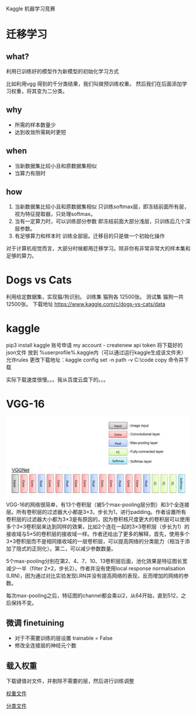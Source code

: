 Kaggle 机器学习竞赛



# 迁移学习
## what?
利用已训练好的模型作为新模型的初始化学习方式

比如利用vgg 得到的千分类结果，我们叫做预训练权重。
然后我们在后面添加学习权重，将其变为二分类。

## why
- 所需的样本数量少
- 达到收敛所需耗时更短


## when
- 当新数据集比较小且和原数据集相似
- 当算力有限时


## how
1. 当新数据集比较小且和原数据集相似 
只训练softmax层，即冻结前面所有层，视为特征提取器，只处理softmax。
2. 当有一定算力时，可以训练部分参数
即冻结前面大部分浅层，只训练后几个深层参数。
3. 有足够算力和样本时
训练全部层。迁移目的只是做一个初始化操作


对于计算机视觉而言，大部分时候都用迁移学习。除非你有非常非常大的样本集和足够的算力。

# Dogs vs Cats
利用给定数据集，实现猫/狗识别。
训练集 猫狗各 12500张。
测试集 猫狗一共12500张。
下载地址  https://www.kaggle.com/c/dogs-vs-cats/data


# kaggle
pip3 install kaggle
账号申请 
my account - createnew api token
将下载好的json文件 放到 %userprofile%.kaggle内（可以通过运行kaggle生成该文件夹）
允许rules
更改下载地址：kaggle config set -n path -v C:\code
copy 命令并下载


实际下载速度很慢。。。我从百度云盘下的。。。

# VGG-16
![VGG-16](VGG-16.png)
VGG-16的网络很简单，有13个卷积层（被5个max-pooling层分割）和3个全连接层。所有卷积层的过滤器大小都是3×3，步长为1，进行padding。作者设置所有卷积层的过滤器大小都为3×3是有原因的，因为卷积核尺度更大的卷积层可以使用多个3×3卷积层来达到同样的效果，比如2个连在一起的3×3卷积层（步长为1）的接收域与5×5的卷积层的接收域一样。作者还给出了更多的解释，首先，使用多个3×3卷积层而不是相同接收域的一层卷积层，可以提高网络的分类能力（相当于添加了隐式的正则化）。第二，可以减少参数数量。

5个max-pooling分别在第2、4、7、10、13卷积层后面，池化效果是特征图长宽减少一半（filter 2×2，步长2）。作者并没有使用local response normalisation (LRN)，因为通过对比实验发现LRN并没有提高网络的表现，反而增加的网络的参数。

每次max-pooling之后，特征图的channel都会乘以2，从64开始，直到512，之后保持不变。

## 微调 finetuining
- 对于不需要训练的层设置 trainable = False
- 修改全连接层的神经元个数

## 载入权重
下载键值对文件，并剔除不需要的层，然后进行训练调整

[权重文件](https://www.cs.toronto.edu/~frossard/vgg16/vgg16_weights.npz )

[分类文件](https://www.cs.toronto.edu/~frossard/vgg16/imagenet_classes.py)

